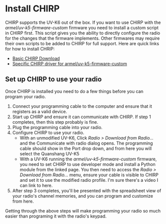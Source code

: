 
# Install CHIRP

CHIRP supports the UV-K6 out of the box. If you want to use CHIRP with the *armel/uv-k5-firmware-custom* firmware you need to install a custom script in CHIRP first. This script gives you the ability to directly configure the radio for the changes that the firmware implements. Other firmwares may require their own scripts to be added to CHIRP for full support. Here are quick links for how to install CHRIP:

* [Basic CHIRP Download](https://chirpmyradio.com/projects/chirp/wiki/Download)
* [Specific CHIRP driver for armel/uv-k5-firmware-custom](https://github.com/armel/uv-k5-chirp-driver)

## Set up CHIRP to use your radio

Once CHIRP is installed you need to do a few things before you can program your radio.

1) Connect your programming cable to the computer and ensure that it registers as a valid device.
2) Start up CHIRP and ensure it can communicate with CHIRP. If step 1 completes, then this step probably is fine.
3) Plug the programming cable into your radio.
4) Configure CHIRP to use your radio.
   - With an unmodified UV-K6, Click *Radio > Download from Radio...* and the Communicate with radio dialog opens. The programming cable should show in the Port drop down, and from here you will select the Quanshang UV-K5
   - With a UV-K6 running the *armel/uv-k5-firmware-custom* firmware, you need to set CHIRP to use developer mode and install a Python module from the linked page. You then need to access the *Radio > Download from Radio...* menu, ensure your cable is visible to CHIRP and set it to use the modified radio profile. I'm sure there's a video I can link to here.
5) After step 3 completes, you'll be presented with the spreadsheet view of your radio's channel memories, and you can program and customize from here.

Getting through the above steps will make programming your radio so much easier than programing it with the radio's keypad. 
